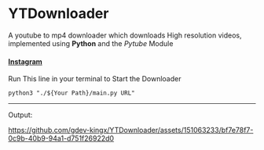 # YTDownloader

A youtube to mp4 downloader which downloads High resolution videos, implemented using **Python** and the _Pytube_ Module

#### **[Instagram](https://www.instagram.com/gdev._king.x/ "My IG page")**

Run This line in your terminal to Start the Downloader

``` ShellScript
python3 "./${Your Path}/main.py URL"
```
---

Output:

https://github.com/gdev-kingx/YTDownloader/assets/151063233/bf7e78f7-0c9b-40b9-94a1-d751f26922d0
